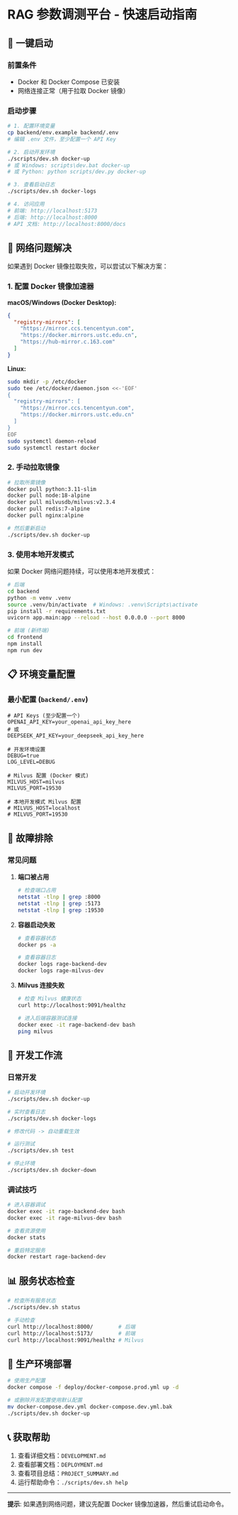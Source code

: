 # RAG 参数调测平台 - 快速启动指南

## 🚀 一键启动

### 前置条件
- Docker 和 Docker Compose 已安装
- 网络连接正常（用于拉取 Docker 镜像）

### 启动步骤

```bash
# 1. 配置环境变量
cp backend/env.example backend/.env
# 编辑 .env 文件，至少配置一个 API Key

# 2. 启动开发环境
./scripts/dev.sh docker-up
# 或 Windows: scripts\dev.bat docker-up
# 或 Python: python scripts/dev.py docker-up

# 3. 查看启动日志
./scripts/dev.sh docker-logs

# 4. 访问应用
# 前端: http://localhost:5173
# 后端: http://localhost:8000
# API 文档: http://localhost:8000/docs
```

## 🔧 网络问题解决

如果遇到 Docker 镜像拉取失败，可以尝试以下解决方案：

### 1. 配置 Docker 镜像加速器

**macOS/Windows (Docker Desktop):**
```json
{
  "registry-mirrors": [
    "https://mirror.ccs.tencentyun.com",
    "https://docker.mirrors.ustc.edu.cn",
    "https://hub-mirror.c.163.com"
  ]
}
```

**Linux:**
```bash
sudo mkdir -p /etc/docker
sudo tee /etc/docker/daemon.json <<-'EOF'
{
  "registry-mirrors": [
    "https://mirror.ccs.tencentyun.com",
    "https://docker.mirrors.ustc.edu.cn"
  ]
}
EOF
sudo systemctl daemon-reload
sudo systemctl restart docker
```

### 2. 手动拉取镜像

```bash
# 拉取所需镜像
docker pull python:3.11-slim
docker pull node:18-alpine
docker pull milvusdb/milvus:v2.3.4
docker pull redis:7-alpine
docker pull nginx:alpine

# 然后重新启动
./scripts/dev.sh docker-up
```

### 3. 使用本地开发模式

如果 Docker 网络问题持续，可以使用本地开发模式：

```bash
# 后端
cd backend
python -m venv .venv
source .venv/bin/activate  # Windows: .venv\Scripts\activate
pip install -r requirements.txt
uvicorn app.main:app --reload --host 0.0.0.0 --port 8000

# 前端 (新终端)
cd frontend
npm install
npm run dev
```

## 📋 环境变量配置

### 最小配置 (`backend/.env`)

```env
# API Keys (至少配置一个)
OPENAI_API_KEY=your_openai_api_key_here
# 或
DEEPSEEK_API_KEY=your_deepseek_api_key_here

# 开发环境设置
DEBUG=true
LOG_LEVEL=DEBUG

# Milvus 配置 (Docker 模式)
MILVUS_HOST=milvus
MILVUS_PORT=19530

# 本地开发模式 Milvus 配置
# MILVUS_HOST=localhost
# MILVUS_PORT=19530
```

## 🐛 故障排除

### 常见问题

1. **端口被占用**
   ```bash
   # 检查端口占用
   netstat -tlnp | grep :8000
   netstat -tlnp | grep :5173
   netstat -tlnp | grep :19530
   ```

2. **容器启动失败**
   ```bash
   # 查看容器状态
   docker ps -a

   # 查看容器日志
   docker logs rage-backend-dev
   docker logs rage-milvus-dev
   ```

3. **Milvus 连接失败**
   ```bash
   # 检查 Milvus 健康状态
   curl http://localhost:9091/healthz

   # 进入后端容器测试连接
   docker exec -it rage-backend-dev bash
   ping milvus
   ```

## 🎯 开发工作流

### 日常开发

```bash
# 启动开发环境
./scripts/dev.sh docker-up

# 实时查看日志
./scripts/dev.sh docker-logs

# 修改代码 -> 自动重载生效

# 运行测试
./scripts/dev.sh test

# 停止环境
./scripts/dev.sh docker-down
```

### 调试技巧

```bash
# 进入容器调试
docker exec -it rage-backend-dev bash
docker exec -it rage-milvus-dev bash

# 查看资源使用
docker stats

# 重启特定服务
docker restart rage-backend-dev
```

## 📊 服务状态检查

```bash
# 检查所有服务状态
./scripts/dev.sh status

# 手动检查
curl http://localhost:8000/        # 后端
curl http://localhost:5173/        # 前端
curl http://localhost:9091/healthz # Milvus
```

## 🚀 生产环境部署

```bash
# 使用生产配置
docker compose -f deploy/docker-compose.prod.yml up -d

# 或删除开发配置使用默认配置
mv docker-compose.dev.yml docker-compose.dev.yml.bak
./scripts/dev.sh docker-up
```

## 📞 获取帮助

1. 查看详细文档：`DEVELOPMENT.md`
2. 查看部署文档：`DEPLOYMENT.md`
3. 查看项目总结：`PROJECT_SUMMARY.md`
4. 运行帮助命令：`./scripts/dev.sh help`

---

**提示**: 如果遇到网络问题，建议先配置 Docker 镜像加速器，然后重试启动命令。